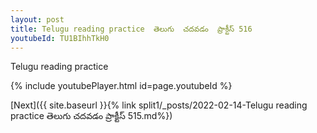```yaml
---
layout: post
title: Telugu reading practice  తెలుగు  చదవడం  ప్రాక్టీస్ 516
youtubeId: TU1BIhhTkH0
---
```

 
 
Telugu reading practice
 
 
 
 
 


{% include youtubePlayer.html id=page.youtubeId %}
 
[Next]({{ site.baseurl }}{% link  split1/_posts/2022-02-14-Telugu reading practice  తెలుగు  చదవడం  ప్రాక్టీస్ 515.md%})
 
